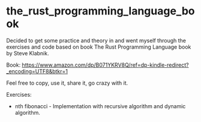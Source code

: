 # the_rust_programming_language_book
Decided to get some practice and theory in and went myself through the exercises and code based on book The Rust Programming Language book by Steve Klabnik.

Book: https://www.amazon.com/dp/B071YKRV8Q/ref=dp-kindle-redirect?_encoding=UTF8&btkr=1

Feel free to copy, use it, share it, go crazy with it.

Exercises:

* nth fibonacci - Implementation with recursive algorithm and dynamic algorithm.

